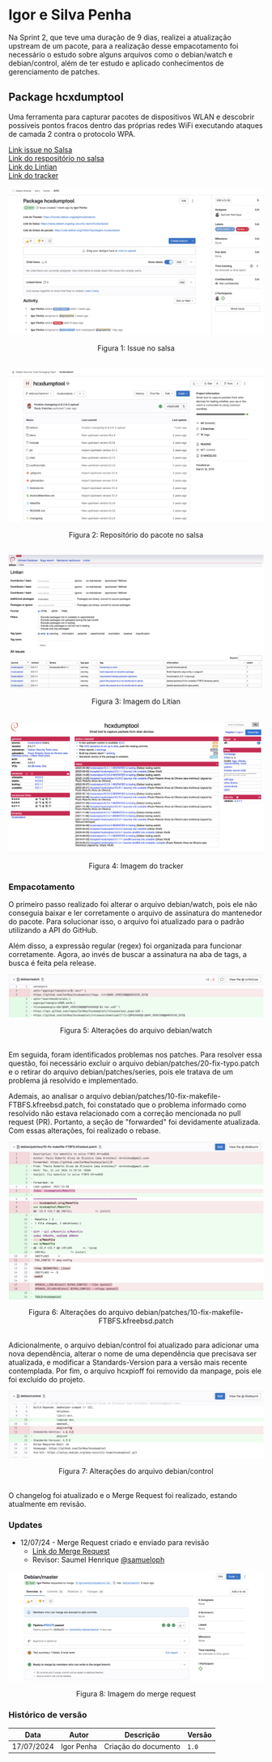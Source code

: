 # Igor e Silva Penha

Na Sprint 2, que teve uma duração de 9 dias, realizei a atualização upstream de um pacote, para a realização desse empacotamento foi necessário o estudo sobre alguns arquivos como o debian/watch e debian/control, além de ter estudo e aplicado conhecimentos de gerenciamento de patches.

## Package hcxdumptool
Uma ferramenta para capturar pacotes de dispositivos WLAN e descobrir possíveis pontos fracos dentro das próprias redes WiFi executando ataques de camada 2 contra o protocolo WPA.

[Link issue no Salsa](https://salsa.debian.org/pkg-security-team/hcxdumptool)
<br> [Link do respositório no salsa](https://salsa.debian.org/pkg-security-team/hcxdumptool)
<br> [Link do Lintian](https://udd.debian.org/lintian/?packages=hcxdumptool)
<br> [Link do tracker](https://tracker.debian.org/pkg/hcxdumptool)

![rep](../img/igor/hcxdumptool-issue.png)

<div style="text-align:center"> Figura 1: Issue no salsa</div>
<br>

![rep](../img/igor/hcxdumptool-repo.png)

<div style="text-align:center"> Figura 2: Repositório do pacote no salsa</div>
<br>

![rep](../img/igor/hcxdumptool-litian.png)

<div style="text-align:center"> Figura 3: Imagem do Litian</div>
<br>

![rep](../img/igor/hcxdumptool-tracker.png)

<div style="text-align:center"> Figura 4: Imagem do tracker</div>

### Empacotamento

O primeiro passo realizado foi alterar o arquivo debian/watch, pois ele não conseguia baixar e ler corretamente o arquivo de assinatura do mantenedor do pacote. Para solucionar isso, o arquivo foi atualizado para o padrão utilizando a API do GitHub. 

Além disso, a expressão regular (regex) foi organizada para funcionar corretamente. Agora, ao invés de buscar a assinatura na aba de tags, a busca é feita pela release.

![rep](../img/igor/hcxdumptool-d-watch.png)

<div style="text-align:center"> Figura 5: Alterações do arquivo debian/watch</div>
<br>

Em seguida, foram identificados problemas nos patches. Para resolver essa questão, foi necessário excluir o arquivo debian/patches/20-fix-typo.patch e o retirar do arquivo debian/patches/series, pois ele tratava de um problema já resolvido e implementado. 

Ademais, ao analisar o arquivo debian/patches/10-fix-makefile-FTBFS.kfreebsd.patch, foi constatado que o problema informado como resolvido não estava relacionado com a correção mencionada no pull request (PR). Portanto, a seção de "forwarded" foi devidamente atualizada. Com essas alterações, foi realizado o rebase.

![rep](../img/igor/hcxdumptool-d-p-10-fix.png)

<div style="text-align:center"> Figura 6: Alterações do arquivo debian/patches/10-fix-makefile-FTBFS.kfreebsd.patch</div>
<br>

Adicionalmente, o arquivo debian/control foi atualizado para adicionar uma nova dependência, alterar o nome de uma dependência que precisava ser atualizada, e modificar a Standards-Version para a versão mais recente contemplada. Por fim, o arquivo hcxpioff foi removido da manpage, pois ele foi excluído do projeto.

![rep](../img/igor/hcxdumptool-d-control.png)

<div style="text-align:center"> Figura 7: Alterações do arquivo debian/control</div>
<br>

O changelog foi atualizado e o Merge Request foi realizado, estando atualmente em revisão.

### Updates

- 12/07/24 - Merge Request criado e enviado para revisão
	 - [Link do Merge Request](https://salsa.debian.org/pkg-security-team/hcxdumptool/-/merge_requests/6)
	 - Revisor: Saumel Henrique [@samueloph](https://salsa.debian.org/samueloph)

![rep](../img/igor/hcxdumptool-merge-request.png)

<div style="text-align:center"> Figura 8: Imagem do merge request</div>

### Histórico de versão

|Data|Autor|Descrição|Versão|
|----|------|------|----|
| 17/07/2024 | Igor Penha | Criação do documento | `1.0` |

